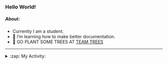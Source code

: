 ### Hello World!

##### About:
- Currently I am a student.
- 🌱 I’m learning how to make better documentation.
- 🌱 GO PLANT SOME TREES AT [TEAM TREES](https://teamtrees.org/)

---
<details>
  <summary>:zap: My Activity:</summary>
  
<!--START_SECTION:waka-->
![Code Time](http://img.shields.io/badge/Code%20Time-1%2C197%20hrs%2010%20mins-blue)

**I'm a Night 🦉** 

```text
🌞 Morning                1886 commits        ██░░░░░░░░░░░░░░░░░░░░░░░   10.00 % 
🌆 Daytime                6426 commits        █████████░░░░░░░░░░░░░░░░   34.08 % 
🌃 Evening                5432 commits        ███████░░░░░░░░░░░░░░░░░░   28.81 % 
🌙 Night                  5111 commits        ███████░░░░░░░░░░░░░░░░░░   27.11 % 
```
📅 **I'm Most Productive on Wednesday** 

```text
Monday                   2658 commits        ████░░░░░░░░░░░░░░░░░░░░░   14.10 % 
Tuesday                  2567 commits        ███░░░░░░░░░░░░░░░░░░░░░░   13.61 % 
Wednesday                4397 commits        ██████░░░░░░░░░░░░░░░░░░░   23.32 % 
Thursday                 2440 commits        ███░░░░░░░░░░░░░░░░░░░░░░   12.94 % 
Friday                   1975 commits        ███░░░░░░░░░░░░░░░░░░░░░░   10.47 % 
Saturday                 1643 commits        ██░░░░░░░░░░░░░░░░░░░░░░░   08.71 % 
Sunday                   3175 commits        ████░░░░░░░░░░░░░░░░░░░░░   16.84 % 
```


📊 **This Week I Spent My Time On** 

```text
🔥 Editors: 
VS Code                  10 hrs 35 mins      ████████████████░░░░░░░░░   63.90 % 
IntelliJ                 5 hrs 13 mins       ████████░░░░░░░░░░░░░░░░░   31.58 % 
Android Studio           44 mins             █░░░░░░░░░░░░░░░░░░░░░░░░   04.52 % 

🐱‍💻 Projects: 
file-utils               4 hrs 43 mins       ███████░░░░░░░░░░░░░░░░░░   28.47 % 
melody-iuvo              2 hrs 18 mins       ███░░░░░░░░░░░░░░░░░░░░░░   13.96 % 
givbacks-admin           2 hrs 15 mins       ███░░░░░░░░░░░░░░░░░░░░░░   13.59 % 
intro                    1 hr 31 mins        ██░░░░░░░░░░░░░░░░░░░░░░░   09.15 % 
demo                     1 hr 30 mins        ██░░░░░░░░░░░░░░░░░░░░░░░   09.11 % 
```


 Last Updated on 12/09/2023 10:10:38 UTC
<!--END_SECTION:waka-->
</details>
